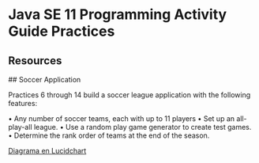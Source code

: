 # Java SE 11 Programming Activity Guide Practices

## Resources 

## Soccer Application

Practices 6 through 14 build a soccer league application with the following features:

•  Any number of soccer teams, each with up to 11 players
•  Set up an all-play-all league.
•  Use a random play game generator to create test games.
•  Determine the rank order of teams at the end of the season.



[Diagrama en Lucidchart](https://lucid.app/lucidchart/05c2d5fd-5410-43c9-952d-74b852cf0a69/edit?invitationId=inv_c47688fe-4543-4bf1-8cf4-ebbc266207b3)


